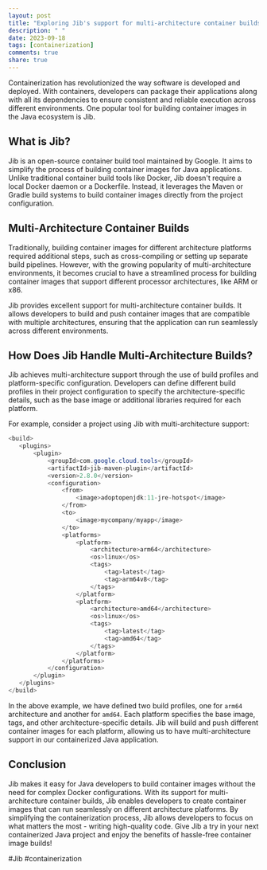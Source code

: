 ```yaml
---
layout: post
title: "Exploring Jib's support for multi-architecture container builds in Java"
description: " "
date: 2023-09-18
tags: [containerization]
comments: true
share: true
---
```


Containerization has revolutionized the way software is developed and deployed. With containers, developers can package their applications along with all its dependencies to ensure consistent and reliable execution across different environments. One popular tool for building container images in the Java ecosystem is Jib.

## What is Jib?

Jib is an open-source container build tool maintained by Google. It aims to simplify the process of building container images for Java applications. Unlike traditional container build tools like Docker, Jib doesn't require a local Docker daemon or a Dockerfile. Instead, it leverages the Maven or Gradle build systems to build container images directly from the project configuration.

## Multi-Architecture Container Builds

Traditionally, building container images for different architecture platforms required additional steps, such as cross-compiling or setting up separate build pipelines. However, with the growing popularity of multi-architecture environments, it becomes crucial to have a streamlined process for building container images that support different processor architectures, like ARM or x86.

Jib provides excellent support for multi-architecture container builds. It allows developers to build and push container images that are compatible with multiple architectures, ensuring that the application can run seamlessly across different environments. 

## How Does Jib Handle Multi-Architecture Builds?

Jib achieves multi-architecture support through the use of build profiles and platform-specific configuration. Developers can define different build profiles in their project configuration to specify the architecture-specific details, such as the base image or additional libraries required for each platform.

For example, consider a project using Jib with multi-architecture support:

```java
<build>
   <plugins>
       <plugin>
           <groupId>com.google.cloud.tools</groupId>
           <artifactId>jib-maven-plugin</artifactId>
           <version>2.8.0</version>
           <configuration>
               <from>
                   <image>adoptopenjdk:11-jre-hotspot</image>
               </from>
               <to>
                   <image>mycompany/myapp</image>
               </to>
               <platforms>
                   <platform>
                       <architecture>arm64</architecture>
                       <os>linux</os>
                       <tags>
                           <tag>latest</tag>
                           <tag>arm64v8</tag>
                       </tags>
                   </platform>
                   <platform>
                       <architecture>amd64</architecture>
                       <os>linux</os>
                       <tags>
                           <tag>latest</tag>
                           <tag>amd64</tag>
                       </tags>
                   </platform>
               </platforms>
           </configuration>
       </plugin>
   </plugins>
</build>
```

In the above example, we have defined two build profiles, one for `arm64` architecture and another for `amd64`. Each platform specifies the base image, tags, and other architecture-specific details. Jib will build and push different container images for each platform, allowing us to have multi-architecture support in our containerized Java application.

## Conclusion

Jib makes it easy for Java developers to build container images without the need for complex Docker configurations. With its support for multi-architecture container builds, Jib enables developers to create container images that can run seamlessly on different architecture platforms. By simplifying the containerization process, Jib allows developers to focus on what matters the most - writing high-quality code. Give Jib a try in your next containerized Java project and enjoy the benefits of hassle-free container image builds!

\#Jib \#containerization